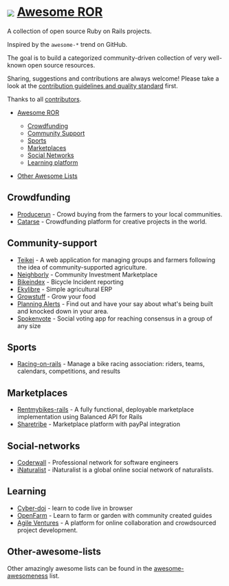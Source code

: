 # <img src="http://rubyonrails.org/images/rails.png" align="absmiddle"/> <a href="#">Awesome ROR</a>

A collection of open source Ruby on Rails projects.

Inspired by the `awesome-*` trend on GitHub.

The goal is to build a categorized community-driven collection of very well-known open source resources.

Sharing, suggestions and contributions are always welcome! Please take a look at the [contribution guidelines and quality standard](https://github.com/itmilos/awesome-open-ror/blob/master/CONTRIBUTING.md) first.

Thanks to all [contributors](https://github.com/markets/awesome-ruby/graphs/contributors).

* [Awesome ROR](#awesome-ror)
  * [Crowdfunding](#crowdfunding)
  * [Community Support](#community-support)
  * [Sports](#sports)
  * [Marketplaces](#marketplaces)
  * [Social Networks](#social-networks)
  * [Learning platform](#learning)
  
  

* [Other Awesome Lists](#other-awesome-lists)

## Crowdfunding 

* [Producerun](https://github.com/producerun/producerun) - Crowd buying from the farmers to your local communities.
* [Catarse](https://github.com/catarse/catarse) - Crowdfunding platform for creative projects in the world.

## Community-support 

* [Teikei](https://github.com/teikei/teikei) - A web application for managing groups and farmers following the idea of community-supported agriculture.
* [Neighborly](https://github.com/neighborly/) - Community Investment Marketplace 
* [Bikeindex](https://github.com/bikeindex/bike_index) - Bicycle Incident reporting
* [Ekylibre](https://github.com/ekylibre/ekylibre) - Simple agricultural ERP 
* [Growstuff](https://github.com/Growstuff/growstuff) - Grow your food
* [Planning Alerts](https://github.com/openaustralia/planningalerts-app) - Find out and have your say about what's being built and knocked down in your area.
* [Spokenvote](https://github.com/Spokenvote/spokenvote) - Social voting app for reaching consensus in a group of any size


## Sports 

* [Racing-on-rails](https://github.com/scottwillson/racing_on_rails) - Manage a bike racing association: riders, teams, calendars, competitions, and results

## Marketplaces

* [Rentmybikes-rails](https://github.com/balanced/rentmybikes-rails) - A fully functional, deployable marketplace implementation using Balanced API for Rails
* [Sharetribe](https://www.sharetribe.com) - Marketplace platform with payPal integration

## Social-networks

* [Coderwall](https://coderwall.com/) - Professional network for software engineers 
* [iNaturalist](https://github.com/inaturalist/inaturalist) - iNaturalist is a global online social network of naturalists.

## Learning

* [Cyber-doj](http://cyber-dojo.org/) - learn to code live in browser
* [OpenFarm](https://github.com/openfarmcc/OpenFarm) - Learn to farm or garden with community created guides
* [Agile Ventures](https://github.com/AgileVentures/WebsiteOne) - A platform for online collaboration and crowdsourced project development.

## Other-awesome-lists 

Other amazingly awesome lists can be found in the [awesome-awesomeness](https://github.com/bayandin/awesome-awesomeness) list.
